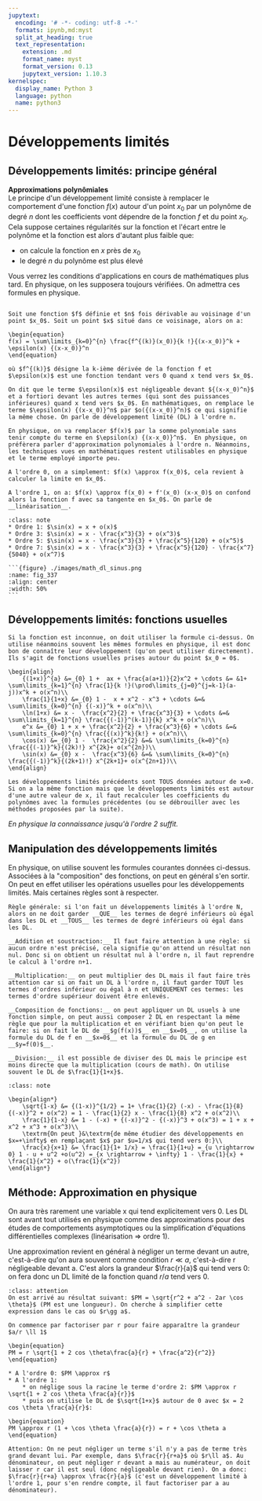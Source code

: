 ```yaml
---
jupytext:
  encoding: '# -*- coding: utf-8 -*-'
  formats: ipynb,md:myst
  split_at_heading: true
  text_representation:
    extension: .md
    format_name: myst
    format_version: 0.13
    jupytext_version: 1.10.3
kernelspec:
  display_name: Python 3
  language: python
  name: python3
---
```

# Développements limités

## Développements limités: principe général

__Approximations polynômiales__  
Le principe d'un développement limité consiste à remplacer le comportement d'une fonction $f(x)$ autour d'un point $x_0$ par un polynôme de degré $n$ dont les coefficients vont dépendre de la fonction $f$ et du point $x_0$. Cela suppose certaines régularités sur la fonction et l'écart entre le polynôme et la fonction est alors d'autant plus faible que:

* on calcule la fonction en $x$ près de $x_0$
* le degré $n$ du polynôme est plus élevé

Vous verrez les conditions d'applications en cours de mathématiques plus tard. En physique, on les supposera toujours vérifiées. On admettra ces formules en physique.

````{important} __Fondamental : Développements limités__

Soit une fonction $f$ définie et $n$ fois dérivable au voisinage d'un point $x_0$. Soit un point $x$ situé dans ce voisinage, alors on a:

\begin{equation}
f(x) = \sum\limits_{k=0}^{n} \frac{f^{(k)}(x_0)}{k !}{(x-x_0)}^k + \epsilon(x) {(x-x_0)}^n
\end{equation}

où $f^{(k)}$ désigne la k-ième dérivée de la fonction f et $\epsilon(x)$ est une fonction tendant vers 0 quand x tend vers $x_0$.
````

````{dropdown} Traitement du terme négligeable
On dit que le terme $\epsilon(x)$ est négligeable devant ${(x-x_0)^n}$ et a fortiori devant les autres termes (qui sont des puissances inférieures) quand x tend vers $x_0$. En mathématiques, on remplace le terme $\epsilon(x) {(x-x_0)}^n$ par $o({(x-x_0)}^n)$ ce qui signifie la même chose. On parle de développement limité (DL) à l'ordre n.

En physique, on va remplacer $f(x)$ par la somme polynomiale sans tenir compte du terme en $\epsilon(x) {(x-x_0)}^n$.  En physique, on préfèrera parler d'approximation polynomiales à l'ordre n. Néanmoins, les techniques vues en mathématiques restent utilisables en physique et le terme employé importe peu.
````

````{dropdown} Ordre 0 et ordre 1
A l'ordre 0, on a simplement: $f(x) \approx f(x_0)$, cela revient à calculer la limite en $x_0$.

A l'ordre 1, on a: $f(x) \approx f(x_0) + f'(x_0) (x-x_0)$ on confond alors la fonction f avec sa tangente en $x_0$. On parle de __linéarisation__.
````

````{admonition} Exemple : Développements limités de la fonction sinus
:class: note
* Ordre 1: $\sin(x) = x + o(x)$ 
* Ordre 3: $\sin(x) = x - \frac{x^3}{3} + o(x^3)$
* Ordre 5: $\sin(x) = x - \frac{x^3}{3} + \frac{x^5}{120} + o(x^5)$
* Ordre 7: $\sin(x) = x - \frac{x^3}{3} + \frac{x^5}{120} - \frac{x^7}{5040} + o(x^7)$

```{figure} ./images/math_dl_sinus.png
:name: fig_337
:align: center
:width: 50%
```
````

## Développements limités: fonctions usuelles

````{important} __Fondamental : Développements limités usuels__
Si la fonction est inconnue, on doit utiliser la formule ci-dessus. On utilise néanmoins souvent les mêmes formules en physique, il est donc bon de connaître leur développement (qu'on peut utiliser directement). Ils s'agit de fonctions usuelles prises autour du point $x_0 = 0$.

\begin{align}
	{(1+x)}^{a} &=_{0} 1 +  ax + \frac{a(a+1)}{2}x^2 + \cdots &= &1+ \sum\limits_{k=1}^{n} \frac{1}{k !}(\prod\limits_{j=0}^{j=k-1}(a-j))x^k + o(x^n)\\
	\frac{1}{1+x} &=_{0} 1 -  x + x^2 - x^3 + \cdots &=& \sum\limits_{k=0}^{n} {(-x)}^k + o(x^n)\\
	\ln(1+x) &= x -  \frac{x^2}{2} + \frac{x^3}{3} + \cdots &=& \sum\limits_{k=1}^{n} \frac{{(-1)}^(k-1)}{k} x^k + o(x^n)\\
	e^x &=_{0} 1 + x + \frac{x^2}{2} + \frac{x^3}{6} + \cdots &=& \sum\limits_{k=0}^{n} \frac{{(x)}^k}{k!} + o(x^n)\\
	\cos(x) &=_{0} 1 -  \frac{x^2}{2} &=& \sum\limits_{k=0}^{n} \frac{{(-1)}^k}{(2k)!} x^{2k}+ o(x^{2n})\\
	\sin(x) &=_{0} x -  \frac{x^3}{6} &=& \sum\limits_{k=0}^{n} \frac{{(-1)}^k}{(2k+1)!} x^{2k+1}+ o(x^{2n+1})\\
\end{align}
````

````{attention}
Les développements limités précédents sont TOUS données autour de x=0. Si on a la même fonction mais que le développements limités est autour d'une autre valeur de x, il faut recalculer les coefficients du polynômes avec la formules précédentes (ou se débrouiller avec les méthodes proposées par la suite).
````
_En physique la connaissance jusqu'à l'ordre 2 suffit._


## Manipulation des développements limités
En physique, on utilise souvent les formules courantes données ci-dessus. Associées à la "composition" des fonctions, on peut en général s'en sortir. On peut en effet utiliser les opérations usuelles pour les développements limités. Mais certaines règles sont à respecter.


````{important} Opérations sur les développements limités
Règle générale: si l'on fait un développements limités à l'ordre N, alors on ne doit garder __QUE__ les termes de degré inférieurs où égal dans les DL et __TOUS__ les termes de degré inférieurs où égal dans les DL.

__Addition et soustraction:__ Il faut faire attention à une règle: si aucun ordre n'est précisé, cela signifie qu'on attend un résultat non nul. Donc si on obtient un résultat nul à l'ordre n, il faut reprendre le calcul à l'ordre n+1.

__Multiplication:__ on peut multiplier des DL mais il faut faire très attention car si on fait un DL à l'ordre n, il faut garder TOUT les termes d'ordres inférieur ou égal à n et UNIQUEMENT ces termes: les termes d'ordre supérieur doivent être enlevés.

__Composition de fonctions:__ on peut appliquer un DL usuels à une fonction simple, on peut aussi composer 2 DL en respectant la même règle que pour la multiplication et en vérifiant bien qu'on peut le faire: si on fait le DL de __$g(f(x))$__ en __$x=0$__, on utilise la formule du DL de f en __$x=0$__ et la formule du DL de g en __$y=f(0)$__.

__Division:__ il est possible de diviser des DL mais le principe est moins directe que la multiplication (cours de math). On utilise souvent le DL de $\frac{1}{1+x}$.
````

````{admonition} Exemple : Compositions simples
:class: note

\begin{align*}
	\sqrt{1-x} &= {(1-x)}^{1/2} = 1+ \frac{1}{2} (-x) - \frac{1}{8} {(-x)}^2 + o(x^2) = 1 - \frac{1}{2} x - \frac{1}{8} x^2 + o(x^2)\\
	\frac{1}{1-x} &= 1 - (-x) + {(-x)}^2 - {(-x)}^3 + o(x^3) = 1 + x + x^2 + x^3 + o(x^3)\\
	\textrm{On peut }&\textrm{de même étudier des développements en $x=+\infty$ en remplaçant $x$ par $u=1/x$ qui tend vers 0:}\\
	\frac{x}{x+1} &= \frac{1}{1+ 1/x} = \frac{1}{1+u} =_{u \rightarrow 0} 1 - u + u^2 +o(u^2) =_{x \rightarrow + \infty} 1 - \frac{1}{x} + \frac{1}{x^2} + o(\frac{1}{x^2})
\end{align*}
````

## Méthode: Approximation en physique
On aura très rarement une variable x qui tend explicitement vers 0. Les DL sont avant tout utilisés en physique comme des approximations pour des études de comportements asymptotiques ou la simplification d'équations différentielles complexes (linéarisation => ordre 1).

Une approximation revient en général à négliger un terme devant un autre, c'est-à-dire qu'on aura souvent comme condition $r \ll a$, c'est-à-dire r négligeable devant a. C'est alors la grandeur $\frac{r}{a}$ qui tend vers 0: on fera donc un DL limité de la fonction quand $r/a$ tend vers 0.


````{admonition} Exercice 
:class: attention
On est arrivé au résultat suivant: $PM = \sqrt{r^2 + a^2 - 2ar \cos \theta}$ (PM est une longueur). On cherche à simplifier cette expression dans le cas où $r\gg a$.
````

````{dropdown} Correction
On commence par factoriser par r pour faire apparaître la grandeur $a/r \ll 1$

\begin{equation}
PM = r \sqrt{1 + 2 cos \theta\frac{a}{r} + \frac{a^2}{r^2}}
\end{equation}

* A l'ordre 0: $PM \approx r$
* A l'ordre 1:
    * on néglige sous la racine le terme d'ordre 2: $PM \approx r \sqrt{1 + 2 cos \theta \frac{a}{r}}$
    * puis on utilise le DL de $\sqrt{1+x}$ autour de 0 avec $x = 2 cos \theta \frac{a}{r}$:

\begin{equation}
PM \approx r (1 + \cos \theta \frac{a}{r}) = r + \cos \theta a
\end{equation}
````

````{attention}
Attention: On ne peut négliger un terme s'il n'y a pas de terme très grand devant lui. Par exemple, dans $\frac{r}{r+a}$ où $r\ll a$. Au dénominateur, on peut négliger r devant a mais au numérateur, on doit laisser r car il est seul (donc négligeable devant rien). On a donc: $\frac{r}{r+a} \approx \frac{r}{a}$ (c'est un développement limité à l'ordre 1, pour s'en rendre compte, il faut factoriser par a au dénominateur).
````
